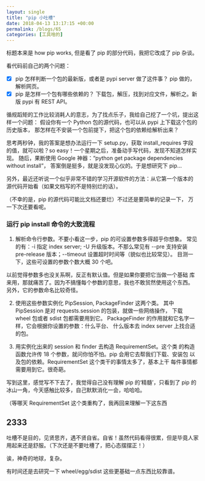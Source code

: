 ```yaml
---
layout: single
title: "pip 小吐槽"
date: 2018-04-13 13:17:15 +00:00
permalink: /blogs/65
categories: [工具啥的]
---
```

标题本来是 how pip works, 但是看了 pip 的部分代码，我把它改成了
pip 杂谈。

看代码前自己的两个问题：

- [x] pip 怎样判断一个包的最新版，或者是 pypi server 做了这件事？
  pip 做的，解析网页。
- [x] pip 是怎样一个包有哪些依赖的？
  下载包，解压，找到对应文件，解析之。新版 pypi 有 REST API。

循规蹈矩的工作比较消耗人的意志，为了找点乐子，我给自己挖了一个坑，提出这样一个问题：
假设你有一个 Python 包的源代码，也可以从 pypi 上下载这个包的历史版本，
那怎样在不安装一个包前提下，把这个包的依赖给解析出来？

思考两秒钟，我的答案是想办法运行一下 setup.py，获取 install_requires
字段的值，就可以啦？so easy！一个星期之后，准备动手写代码，发现不知道怎样实现。
随后，果断使用 Google 神器：“python get package dependencies without install”，
答案倒是挺多，就是没发现心仪的。于是想研究下 pip...

另外，最近还听说一个似乎非常不错的学习开源软件的方法：从它第一个版本的
源代码开始看（如果文档写的不是特别烂的话）。

（不幸的是，pip 的源代码可能比文档还要烂）不过还是要简单的记录一下，
万一下次还要看呢。

### 运行 pip install 命令的大致流程

1. 解析命令行参数。不要小看这一步，pip 的可设置参数多得超乎你想象。
常见的有：-i 指定 index server; -U 升级版本。不那么常见有 --pre
支持安装 pre-release 版本；--timeout 设置超时时间等（貌似也比较常见）。
目测一下，这些可设置的参数个数大概 30 个吧。

以前觉得参数多也没关系啊，反正有默认值。但是如果你要把它当做一个基础
库来用，那就痛苦了。因为不搞懂每个参数的意思，我也不敢贸然使用这个东西。
另外，它的参数命名比较奇怪。

2. 使用这些参数实例化 PipSession, PackageFinder 这两个类。
其中 PipSession 是对 requests.session 的包装，就做一些网络操作，
下载 wheel 包或者 sdist 包都需要用到它。
PackageFinder 的作用就和它名字一样，它会根据你设置的参数：什么平台、
什么版本去 index server 上找合适的包。

3. 用实例化出来的 session 和 finder 去构造 RequirementSet。这个类
的构造函数允许传 18 个参数，就问你怕不怕。pip 会用它去帮我们下载、安装包
以及包的依赖。RequirementSet 这个类干的事情太多了，基本上干
每件事情都需要用到它。很奇葩。

写到这里，感觉写不下去了，我觉得自己没有理解 pip 的‘精髓’，只看到了 pip
的冰山一角，今天感触比较多，自己默默消化一会，哈哈哈。

（等哪天 RequirementSet 这个类重构了，我再回来理解一下这东西

## 2333

吐槽不是目的，见贤思齐，遇不贤自省。自省！虽然代码看得很累，但是毕竟人家
用起来还是舒服。（下次还是不要吐槽了，把心态摆摆正！）

诶，神奇的地球，复杂。

有时间还是去研究一下 wheel/egg/sdist 这些更基础一点东西比较靠谱。
